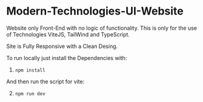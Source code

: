 # Modern-Technologies-UI-Website

Website only Front-End with no logic of functionality.
This is only for the use of Technologies ViteJS, TailWind and TypeScript.

Site is Fully Responsive with a Clean Desing.

To run locally just install the Dependencies with:

1. `npm install`

And then run the script for vite:

2. `npm run dev`
